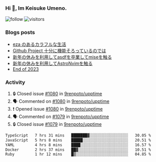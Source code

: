 ### Hi 👋, Im Keisuke Umeno.

<!--
**9renpoto/9renpoto** is a ✨ _special_ ✨ repository because its `README.md` (this file) appears on your GitHub profile.

Here are some ideas to get you started:

- 🔭 I’m currently working on ...
- 🌱 I’m currently learning ...
- 👯 I’m looking to collaborate on ...
- 🤔 I’m looking for help with ...
- 💬 Ask me about ...
- 📫 How to reach me: ...
- 😄 Pronouns: ...
- ⚡ Fun fact: ...
-->

![follow](https://img.shields.io/github/followers/9renpoto?label=Follow&style=social)
![visitors](https://komarev.com/ghpvc/?username=9renpoto&label=Profile%20views&color=0e75b6&style=flat)

### Blogs posts

<!-- BLOG-POST-LIST:START -->
- [eza のあるカラフルな生活](https://9renpoto.win/entry/2024/02/01/eza)
- [Github Project 十分に機能そろっているのでは](https://9renpoto.win/entry/2024/01/14/gh-projects)
- [新年の休みを利用してasdfを卒業してmiseを触る](https://9renpoto.win/entry/2024/01/07/mise)
- [新年の休みを利用してAstroNvimを触る](https://9renpoto.win/entry/2024/01/03/new-year-holidays)
- [End of 2023](https://9renpoto.win/entry/2023/12/31/end)
<!-- BLOG-POST-LIST:END -->

### Activity

<!--START_SECTION:activity-->
1. 🔒 Closed issue [#1080](https://github.com/9renpoto/upptime/issues/1080) in [9renpoto/upptime](https://github.com/9renpoto/upptime)
2. 🗣 Commented on [#1080](https://github.com/9renpoto/upptime/issues/1080#issuecomment-1925814568) in [9renpoto/upptime](https://github.com/9renpoto/upptime)
3. ❗ Opened issue [#1080](https://github.com/9renpoto/upptime/issues/1080) in [9renpoto/upptime](https://github.com/9renpoto/upptime)
4. 🗣 Commented on [#1079](https://github.com/9renpoto/upptime/issues/1079#issuecomment-1925687933) in [9renpoto/upptime](https://github.com/9renpoto/upptime)
5. 🔒 Closed issue [#1079](https://github.com/9renpoto/upptime/issues/1079) in [9renpoto/upptime](https://github.com/9renpoto/upptime)
<!--END_SECTION:activity-->

<!--START_SECTION:waka-->

```txt
TypeScript   7 hrs 31 mins   ███████▓░░░░░░░░░░░░░░░░░   30.05 %
JavaScript   5 hrs 8 mins    █████░░░░░░░░░░░░░░░░░░░░   20.51 %
YAML         4 hrs 8 mins    ████░░░░░░░░░░░░░░░░░░░░░   16.57 %
Docker       2 hrs 37 mins   ██▓░░░░░░░░░░░░░░░░░░░░░░   10.51 %
Ruby         1 hr 12 mins    █▒░░░░░░░░░░░░░░░░░░░░░░░   04.85 %
```

<!--END_SECTION:waka-->
